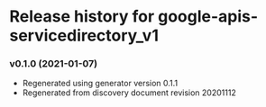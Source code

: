 # Release history for google-apis-servicedirectory_v1

### v0.1.0 (2021-01-07)

* Regenerated using generator version 0.1.1
* Regenerated from discovery document revision 20201112

